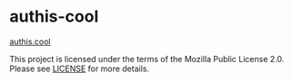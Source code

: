 # authis-cool

[authis.cool](https://authis.cool)

This project is licensed under the terms of the Mozilla Public License 2.0.
Please see [LICENSE](LICENSE) for more details.
